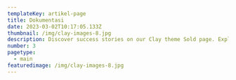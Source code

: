 ```yaml
---
templateKey: artikel-page
title: Dokumentasi
date: 2023-03-02T10:17:05.133Z
thumbnail: /img/clay-images-8.jpg
description: Discover success stories on our Clay theme Sold page. Explore our achievements and see how we turn visions into realities.
number: 3
pagetype:
  - main
featuredimage: /img/clay-images-8.jpg
---
```



